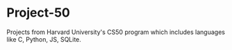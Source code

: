 # Project-50
Projects from Harvard University's CS50 program which includes languages like C, Python, JS, SQLite.

